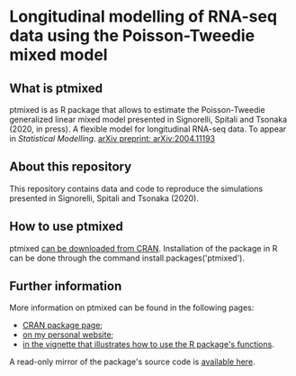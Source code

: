 # Longitudinal modelling of RNA-seq data using the Poisson-Tweedie mixed model

## What is ptmixed
ptmixed is as R package that allows to estimate the Poisson-Tweedie generalized linear mixed model presented in Signorelli, Spitali and Tsonaka (2020, in press). A flexible model for longitudinal RNA-seq data. To appear in *Statistical Modelling*. [arXiv preprint: arXiv:2004.11193](http://arxiv.org/abs/2004.11193)

## About this repository
This repository contains data and code to reproduce the simulations presented in Signorelli, Spitali and Tsonaka (2020).

## How to use ptmixed
ptmixed [can be downloaded from CRAN](https://cran.r-project.org/web/packages/ptmixed/index.html). Installation of the package in R can be done through the command install.packages('ptmixed').

## Further information
More information on ptmixed can be found in the following pages:
* [CRAN package page](https://cran.r-project.org/web/packages/ptmixed/index.html);
* [on my personal website](http://mirkosignorelli.wixsite.com/home/software);
* [in the vignette that illustrates how to use the R package's functions](https://cran.r-project.org/web/packages/ptmixed/vignettes/Overview_functionalities_ptmixed.html).

A read-only mirror of the package's source code is [available here](https://github.com/cran/ptmixed).

